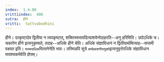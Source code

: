 ```yaml
---
index:  1.4.86
vrittiindex:  486
sutra:  हीने
vritti:  tattvabodhini 
---
```


हीने। उत्कृष्टादेव द्वितीया न त्वपकृष्टात्, शक्तिस्वभावदित्याशयेनोदाहरति--अनु हरिमिति। उपोऽधिके च। चकारेण हीने इत्यनुकृष्यते, तदाह--अधिके हीने चेति। अधिके संज्ञाविधानं न द्वितीयार्थमित्याह--सप्तमी वक्ष्यत इति। `यस्मादधिक`मित्यनेनेति भावः। तस्मिन्नपि सूत्रे `कर्मप्रवचनीययुक्ते`इत्यनुवृत्तेरधिके संज्ञाविधान मावश्यकमेवेति ज्ञेयम्।

